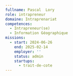 ```yaml
---
fullname: Pascal  Lory
role: intrapreneur
domaine: Intraprenariat
competences:
  - Intrapreneur(se)
  - Information Géographique
missions:
  - start: 2024-06-26
    end: 2025-02-14
    employer: ''
    status: admin
    startups:
      - trait-de-cote
---
```

